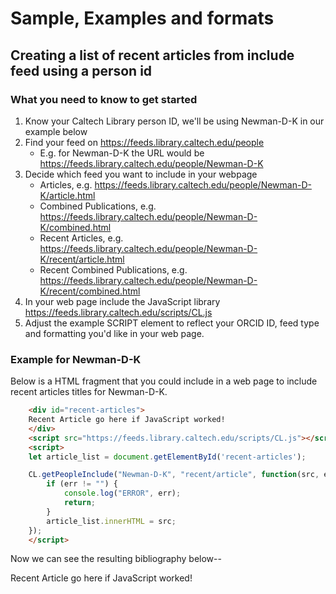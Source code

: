 
# Sample, Examples and formats

## Creating a list of recent articles from include feed using a person id

### What you need to know to get started

1. Know your Caltech Library person ID, we'll be using Newman-D-K in our example below
2. Find your feed on https://feeds.library.caltech.edu/people
    + E.g. for Newman-D-K the URL would be https://feeds.library.caltech.edu/people/Newman-D-K
3. Decide which feed you want to include in your webpage
    + Articles, e.g. https://feeds.library.caltech.edu/people/Newman-D-K/article.html
    + Combined Publications, e.g. https://feeds.library.caltech.edu/people/Newman-D-K/combined.html
    + Recent Articles, e.g. https://feeds.library.caltech.edu/people/Newman-D-K/recent/article.html
    + Recent Combined Publications, e.g. https://feeds.library.caltech.edu/people/Newman-D-K/recent/combined.html
4. In your web page include the JavaScript library https://feeds.library.caltech.edu/scripts/CL.js
5. Adjust the example SCRIPT element to reflect your ORCID ID, feed type and formatting you'd like in your web page.

### Example for Newman-D-K

Below is a HTML fragment that you could include in a web page to include recent articles titles for Newman-D-K.

```HTML
    <div id="recent-articles">
    Recent Article go here if JavaScript worked!
    </div>
    <script src="https://feeds.library.caltech.edu/scripts/CL.js"></script>
    <script>
    let article_list = document.getElementById('recent-articles');

    CL.getPeopleInclude("Newman-D-K", "recent/article", function(src, err) {
        if (err != "") {
            console.log("ERROR", err);
            return;
        }
        article_list.innerHTML = src;
    });
    </script>
```

Now we can see the resulting bibliography below--

<div id="recent-articles">
    Recent Article go here if JavaScript worked!
</div>

<script src="/scripts/CL-core.js"></script>
<script>CL.BaseURL = "";</script>
<script>
let article_list = document.getElementById('recent-articles');

CL.getPeopleInclude("Newman-D-K", "recent/article", function(src, err) {
    if (err != "") {
        console.log("ERROR", err);
        return;
    }
    article_list.innerHTML = src;
});
</script>
